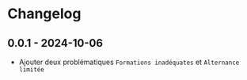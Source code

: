 # Changelog

## 0.0.1 - 2024-10-06
* Ajouter deux problématiques `Formations inadéquates`  et `Alternance limitée`
